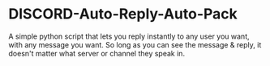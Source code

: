 # DISCORD-Auto-Reply-Auto-Pack
A simple python script that lets you reply instantly to any user you want, with any message you want. So long as you can see the message &amp; reply, it doesn't matter what server or channel they speak in.
